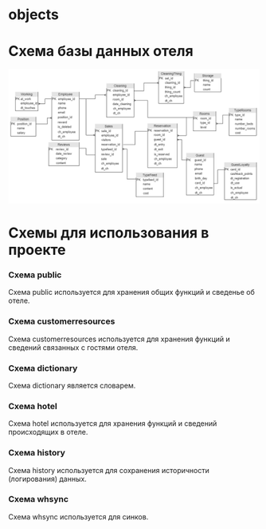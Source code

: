 # objects



# Схема базы данных отеля
![wh_hotel.png](wh_hotel.png)

# Схемы для использования в проекте
### Схема public
Схема public используется для хранения общих функций и сведенье об отеле.

### Схема customerresources
Схема customerresources используется для хранения функций и сведений связанных с гостями отеля.

### Схема dictionary
Схема dictionary является словарем.

### Схема hotel
Схема hotel используется для хранения функций и сведений происходящих в отеле.

### Схема history
Схема history используется для сохранения историчности (логирования) данных.

### Схема whsync
Схема whsync используется для синков.